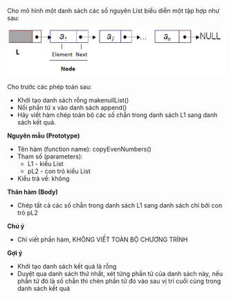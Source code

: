 Cho mô hình một danh sách các số nguyên List biểu diễn một tập hợp như sau:

<img src="../Dslk.png">

Cho trước các phép toán sau:
- Khởi tạo danh sách rỗng makenullList()
- Nối phần tử x vào danh sách append()
- Hãy viết hàm chép toàn bộ các số chẵn trong danh sách L1 sang danh sách kết quả.

**Nguyên mẫu (Prototype)**
- Tên hàm (function name): copyEvenNumbers()
- Tham số (parameters):
    - L1 - kiểu List
    - pL2 - con trỏ kiểu List
- Kiểu trả về: không

**Thân hàm (Body)**
- Chép tất cả các số chẵn trong danh sách L1 sang danh sách chỉ bởi con trỏ pL2

**Chú ý**
- Chỉ viết phần hàm, KHÔNG VIẾT TOÀN BỘ CHƯƠNG TRÌNH

**Gợi ý**
- Khởi tạo danh sách kết quả là rỗng
- Duyệt qua danh sách thứ nhất, xét từng phần tử của danh sách này, nếu phần tử đó là số chẵn thì chèn phần tử đó vào sau vị trí cuối cùng trong danh sách kết quả
